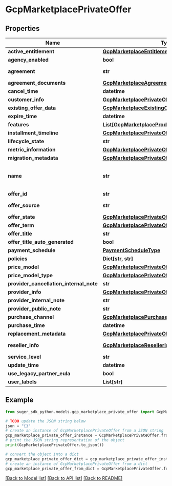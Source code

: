 # GcpMarketplacePrivateOffer


## Properties

Name | Type | Description | Notes
------------ | ------------- | ------------- | -------------
**active_entitlement** | [**GcpMarketplaceEntitlement**](GcpMarketplaceEntitlement.md) |  | [optional] 
**agency_enabled** | **bool** |  | [optional] 
**agreement** | **str** | The resource name of agreement(entitlement) In format of \&quot;projects/{projectNumber}/agreements/{agreementId}\&quot; | [optional] 
**agreement_documents** | [**GcpMarketplaceAgreementDocument**](GcpMarketplaceAgreementDocument.md) |  | [optional] 
**cancel_time** | **datetime** |  | [optional] 
**customer_info** | [**GcpMarketplacePrivateOfferCustomerInfo**](GcpMarketplacePrivateOfferCustomerInfo.md) |  | [optional] 
**existing_offer_data** | [**GcpMarketplaceExistingOfferData**](GcpMarketplaceExistingOfferData.md) |  | [optional] 
**expire_time** | **datetime** |  | [optional] 
**features** | [**List[GcpMarketplaceProductFeatureValue]**](GcpMarketplaceProductFeatureValue.md) |  | [optional] 
**installment_timeline** | [**GcpMarketplacePrivateOfferInstallmentTimeline**](GcpMarketplacePrivateOfferInstallmentTimeline.md) |  | [optional] 
**lifecycle_state** | **str** | such as \&quot;PUBLISHED\&quot; | [optional] 
**metric_information** | [**GcpMarketplacePrivateOfferMetricInformation**](GcpMarketplacePrivateOfferMetricInformation.md) |  | [optional] 
**migration_metadata** | [**GcpMarketplacePrivateOfferMigrationMetadata**](GcpMarketplacePrivateOfferMigrationMetadata.md) |  | [optional] 
**name** | **str** | In format of \&quot;projects/{projectNumber}/services/{serviceName, such as service-name.endpoints.gcp-project-id.cloud.goog}/privateOffers/{privateOfferId}\&quot; | [optional] 
**offer_id** | **str** | GCP private offer ID | [optional] 
**offer_source** | **str** | such as \&quot;OFFER\&quot; or \&quot;RESOLD\&quot; (resold via channel partner) | [optional] 
**offer_state** | [**GcpMarketplacePrivateOfferState**](GcpMarketplacePrivateOfferState.md) |  | [optional] 
**offer_term** | [**GcpMarketplacePrivateOfferTerm**](GcpMarketplacePrivateOfferTerm.md) |  | [optional] 
**offer_title** | **str** | The offer title in the GCP Marketplace. | [optional] 
**offer_title_auto_generated** | **bool** |  | [optional] 
**payment_schedule** | [**PaymentScheduleType**](PaymentScheduleType.md) | such as \&quot;PREPAY\&quot; or \&quot;POSTPAY\&quot; | [optional] 
**policies** | **Dict[str, str]** |  | [optional] 
**price_model** | [**GcpMarketplacePrivateOfferPriceModel**](GcpMarketplacePrivateOfferPriceModel.md) | Nill if the offer has payment installments. | [optional] 
**price_model_type** | [**GcpMarketplacePrivateOfferPriceModelType**](GcpMarketplacePrivateOfferPriceModelType.md) |  | [optional] 
**provider_cancellation_internal_note** | **str** |  | [optional] 
**provider_info** | [**GcpMarketplacePrivateOfferProviderInfo**](GcpMarketplacePrivateOfferProviderInfo.md) |  | [optional] 
**provider_internal_note** | **str** |  | [optional] 
**provider_public_note** | **str** |  | [optional] 
**purchase_channel** | [**GcpMarketplacePurchaseChannel**](GcpMarketplacePurchaseChannel.md) |  | [optional] 
**purchase_time** | **datetime** |  | [optional] 
**replacement_metadata** | [**GcpMarketplacePrivateOfferReplacementMetadata**](GcpMarketplacePrivateOfferReplacementMetadata.md) |  | [optional] 
**reseller_info** | [**GcpMarketplaceResellerInfo**](GcpMarketplaceResellerInfo.md) | The info of the reseller who resold the offer and when OfferSource is \&quot;RESOLD\&quot;. | [optional] 
**service_level** | **str** | The Plan of the offer. | [optional] 
**update_time** | **datetime** |  | [optional] 
**use_legacy_partner_eula** | **bool** |  | [optional] 
**user_labels** | **List[str]** |  | [optional] 

## Example

```python
from suger_sdk_python.models.gcp_marketplace_private_offer import GcpMarketplacePrivateOffer

# TODO update the JSON string below
json = "{}"
# create an instance of GcpMarketplacePrivateOffer from a JSON string
gcp_marketplace_private_offer_instance = GcpMarketplacePrivateOffer.from_json(json)
# print the JSON string representation of the object
print(GcpMarketplacePrivateOffer.to_json())

# convert the object into a dict
gcp_marketplace_private_offer_dict = gcp_marketplace_private_offer_instance.to_dict()
# create an instance of GcpMarketplacePrivateOffer from a dict
gcp_marketplace_private_offer_from_dict = GcpMarketplacePrivateOffer.from_dict(gcp_marketplace_private_offer_dict)
```
[[Back to Model list]](../README.md#documentation-for-models) [[Back to API list]](../README.md#documentation-for-api-endpoints) [[Back to README]](../README.md)


